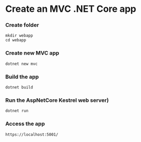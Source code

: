 # Create an MVC .NET Core app

### Create folder
```
mkdir webapp
cd webapp
```
### Create new MVC app
```
dotnet new mvc
```
### Build the app
```
dotnet build
```
### Run the AspNetCore Kestrel web server)
```
dotnet run
```

### Access the app
```
https://localhost:5001/
```